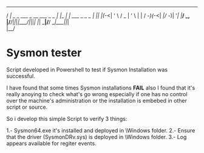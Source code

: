   ___                               _____          _             
 / __| _  _  ___ _ __   ___  _ _   |_   _|___  ___| |_  ___  _ _ 
 \__ \| || |(_-<| '  \ / _ \| ' \    | | / -_)(_-<|  _|/ -_)| '_|
 |___/ \_, |/__/|_|_|_|\___/|_||_|   |_| \___|/__/ \__|\___||_|  
       |__/                                                      

# Sysmon tester

Script developed in Powershell to test if Sysmon Installation was successful.

I have found that some times Sysmon installations **FAIL** also I found that it's really anoying to check what's go wrong especially if one has no control over the machine's administration or the installation is embebed in other script or source.

So i develop this simple Script to verify 3 things:

1.- Sysmon64.exe it's installed and deployed in \Windows folder.
2.- Ensure that the driver (SysmonDRv.sys) is deployed in \Windows folder.
3.- Log appears available for regiter events.
